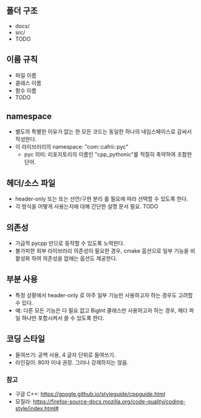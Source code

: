 
## 폴더 구조
- docs/
- src/
- TODO

## 이름 규칙
- 파일 이름
- 클래스 이름
- 함수 이름
- TODO

## namespace
- 별도의 특별한 이유가 없는 한 모든 코드는 동일한 하나의 네임스페이스로 감싸서 작성한다.
- 이 라이브러리의 namespace: "com::cafrii::pyc"
  - pyc 의미: 리포지토리의 이름인 "cpp_pythonic"를 적절히 축약하여 조합한 단어.

## 헤더/소스 파일
- header-only 또는 또는 선언/구현 분리 를 필요에 따라 선택할 수 있도록 한다.
- 각 방식을 어떻게 사용는지에 대해 간단한 설명 문서 필요. TODO

## 의존성
- 가급적 pycpp 만으로 동작할 수 있도록 노력한다.
- 불가피한 외부 라이브러리 의존성이 필요한 경우, cmake 옵션으로 일부 기능을 비활성화 하여 의존성을 없애는 옵션도 제공한다.

## 부분 사용
- 특정 상황에서 header-only 로 아주 일부 기능만 사용하고자 하는 경우도 고려할 수 있다.
- 예: 다른 모든 기능은 다 필요 없고 BigInt 클래스만 사용하고자 하는 경우, 헤더 파일 하나만 포함시켜서 쓸 수 있도록 한다.


## 코딩 스타일

- 들여쓰기: 공백 사용, 4 글자 단위로 들여쓰기.
- 라인길이: 80자 이내 권장. 그러나 강제하지는 않음.

### 참고
- 구글 C++: https://google.github.io/styleguide/cppguide.html
- 모질라: https://firefox-source-docs.mozilla.org/code-quality/coding-style/index.html#

